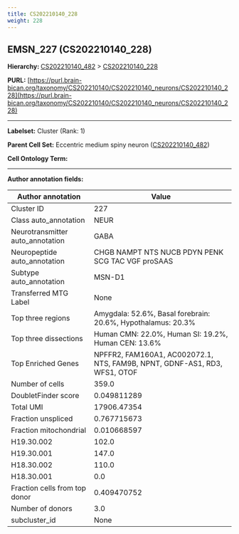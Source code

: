 ```yaml
---
title: CS202210140_228
weight: 228
---
```

## EMSN_227 (CS202210140_228)
<b>Hierarchy: </b>
[CS202210140_482](../CS202210140_482) >
[CS202210140_228](../CS202210140_228)

**PURL:** [https://purl.brain-bican.org/taxonomy/CS202210140/CS202210140_neurons/CS202210140_228](https://purl.brain-bican.org/taxonomy/CS202210140/CS202210140_neurons/CS202210140_228)

---


**Labelset:** Cluster (Rank: 1)

**Parent Cell Set:** Eccentric medium spiny neuron ([CS202210140_482](../CS202210140_482))



**Cell Ontology Term:** 

[MARKER GENES.]: #


---

[TRANSFERRED ANNOTATIONS.]: #


[AUTHOR ANNOTATION FIELDS.]: #


**Author annotation fields:**

| Author annotation | Value |
|-------------------|-------|
|Cluster ID|227|
|Class auto_annotation|NEUR|
|Neurotransmitter auto_annotation|GABA|
|Neuropeptide auto_annotation|CHGB NAMPT NTS NUCB PDYN PENK SCG TAC VGF proSAAS|
|Subtype auto_annotation|MSN-D1|
|Transferred MTG Label|None|
|Top three regions|Amygdala: 52.6%, Basal forebrain: 20.6%, Hypothalamus: 20.3%|
|Top three dissections|Human CMN: 22.0%, Human SI: 19.2%, Human CEN: 13.6%|
|Top Enriched Genes|NPFFR2, FAM160A1, AC002072.1, NTS, FAM9B, NPNT, GDNF-AS1, RD3, WFS1, OTOF|
|Number of cells|359.0|
|DoubletFinder score|0.049811289|
|Total UMI|17906.47354|
|Fraction unspliced|0.767715673|
|Fraction mitochondrial|0.010668597|
|H19.30.002|102.0|
|H19.30.001|147.0|
|H18.30.002|110.0|
|H18.30.001|0.0|
|Fraction cells from top donor|0.409470752|
|Number of donors|3.0|
|subcluster_id|None|
